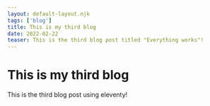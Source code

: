 ```yaml
---
layout: default-layout.njk 
tags: ['blog']
title: This is my third blog
date: 2022-02-22
teaser: This is the third blog post titled "Everything works"!
---
```


# This is my third blog

This is the third blog post using eleventy!